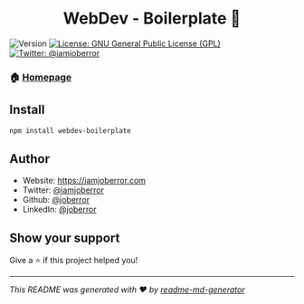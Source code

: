 <h1 align="center">WebDev - Boilerplate 👋</h1>
<p>
  <img alt="Version" src="https://img.shields.io/badge/version-1.0-blue.svg?cacheSeconds=2592000" />
  <a href="#" target="_blank">
    <img alt="License: GNU General Public License (GPL)" src="https://img.shields.io/badge/License-GNU General Public License (GPL)-yellow.svg" />
  </a>
  <a href="https://twitter.com/iamjoberror" target="_blank">
    <img alt="Twitter: @iamjoberror" src="https://img.shields.io/twitter/follow/iamjoberror.svg?style=social" />
  </a>
</p>

### 🏠 [Homepage](https://github.com/joberror/webdev-boilerplate)

## Install

```sh
npm install webdev-boilerplate
```

## Author

* Website: https://iamjoberror.com
* Twitter: [@iamjoberror](https://twitter.com/iamjoberror)
* Github: [@joberror](https://github.com/joberror)
* LinkedIn: [@joberror](https://linkedin.com/in/joberror)

## Show your support

Give a ⭐️ if this project helped you!

***
_This README was generated with ❤️ by [readme-md-generator](https://github.com/kefranabg/readme-md-generator)_